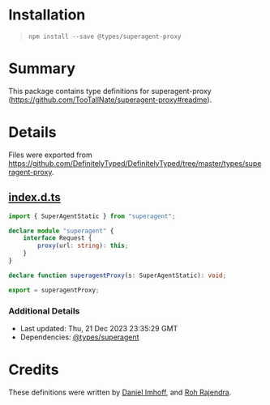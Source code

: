 # Installation
> `npm install --save @types/superagent-proxy`

# Summary
This package contains type definitions for superagent-proxy (https://github.com/TooTallNate/superagent-proxy#readme).

# Details
Files were exported from https://github.com/DefinitelyTyped/DefinitelyTyped/tree/master/types/superagent-proxy.
## [index.d.ts](https://github.com/DefinitelyTyped/DefinitelyTyped/tree/master/types/superagent-proxy/index.d.ts)
````ts
import { SuperAgentStatic } from "superagent";

declare module "superagent" {
    interface Request {
        proxy(url: string): this;
    }
}

declare function superagentProxy(s: SuperAgentStatic): void;

export = superagentProxy;

````

### Additional Details
 * Last updated: Thu, 21 Dec 2023 23:35:29 GMT
 * Dependencies: [@types/superagent](https://npmjs.com/package/@types/superagent)

# Credits
These definitions were written by [Daniel Imhoff](https://github.com/dwieeb), and [Roh Rajendra](https://github.com/neurally).
